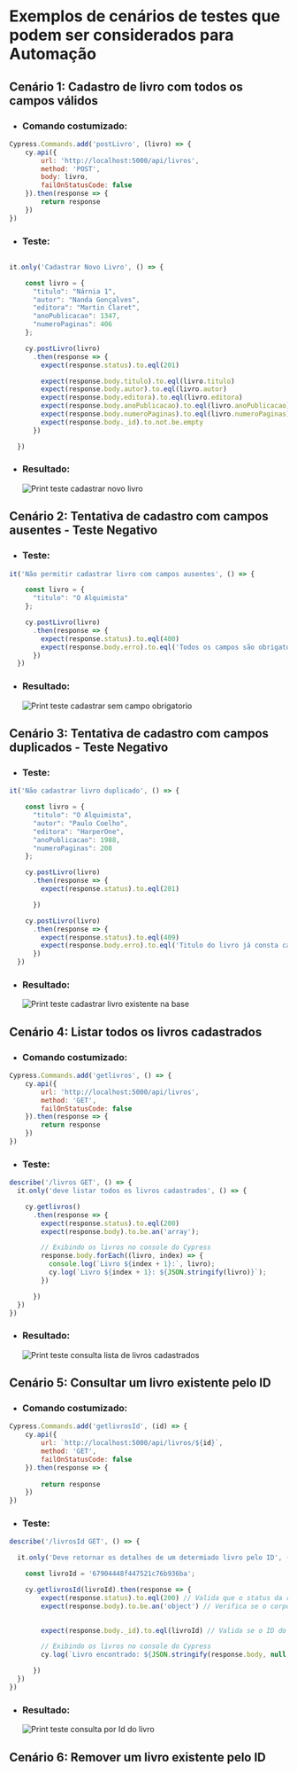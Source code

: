 # Exemplos de cenários de testes que podem ser considerados para Automação

## **Cenário 1: Cadastro de livro com todos os campos válidos**
- ### Comando costumizado:
```javascript
Cypress.Commands.add('postLivro', (livro) => {
    cy.api({
        url: 'http://localhost:5000/api/livros',
        method: 'POST',
        body: livro,
        failOnStatusCode: false
    }).then(response => {
        return response
    })
})
```
- ### Teste:
```javascript

it.only('Cadastrar Novo Livro', () => {

    const livro = {
      "titulo": "Nárnia 1",
      "autor": "Nanda Gonçalves",
      "editora": "Martin Claret",
      "anoPublicacao": 1347,
      "numeroPaginas": 406
    };

    cy.postLivro(livro)
      .then(response => {
        expect(response.status).to.eql(201)

        expect(response.body.titulo).to.eql(livro.titulo)
        expect(response.body.autor).to.eql(livro.autor)
        expect(response.body.editora).to.eql(livro.editora)
        expect(response.body.anoPublicacao).to.eql(livro.anoPublicacao)
        expect(response.body.numeroPaginas).to.eql(livro.numeroPaginas)
        expect(response.body._id).to.not.be.empty
      })

  })

```
- ### Resultado:
  <img src="testes-evidencias/cadastrar-livro.png" alt="Print teste cadastrar novo livro">
## **Cenário 2: Tentativa de cadastro com campos ausentes - Teste Negativo**
- ### Teste:
```javascript
it('Não permitir cadastrar livro com campos ausentes', () => {

    const livro = {
      "titulo": "O Alquimista"
    };

    cy.postLivro(livro)
      .then(response => {
        expect(response.status).to.eql(400)
        expect(response.body.erro).to.eql('Todos os campos são obrigatórios')
      })
  })
``` 
- ### Resultado:
  <img src="/livro-api/testes-evidencias/campo-obrigatorio.png" alt="Print teste cadastrar sem campo obrigatorio">

## **Cenário 3: Tentativa de cadastro com campos duplicados - Teste Negativo**

- ### Teste:
```javascript
it('Não cadastrar livro duplicado', () => {

    const livro = {
      "titulo": "O Alquimista",
      "autor": "Paulo Coelho",
      "editora": "HarperOne",
      "anoPublicacao": 1988,
      "numeroPaginas": 208
    };

    cy.postLivro(livro)
      .then(response => {
        expect(response.status).to.eql(201)

      })

    cy.postLivro(livro)
      .then(response => {
        expect(response.status).to.eql(409)
        expect(response.body.erro).to.eql('Titulo do livro já consta cadastro em  nossa base!')
      })
  })
```

- ### Resultado:
  <img src="testes-evidencias/livro-duplicado.png" alt="Print teste cadastrar livro existente na base">

## **Cenário 4: Listar todos os livros cadastrados**
- ### Comando costumizado:
```javascript
Cypress.Commands.add('getlivros', () => {
    cy.api({
        url: 'http://localhost:5000/api/livros',
        method: 'GET',
        failOnStatusCode: false
    }).then(response => {
        return response
    })
})
```
- ### Teste:
```javascript
describe('/livros GET', () => {
  it.only('deve listar todos os livros cadastrados', () => {

    cy.getlivros()
      .then(response => {
        expect(response.status).to.eql(200)
        expect(response.body).to.be.an('array');

        // Exibindo os livros no console do Cypress
        response.body.forEach((livro, index) => {
          console.log(`Livro ${index + 1}:`, livro);
          cy.log(`Livro ${index + 1}: ${JSON.stringify(livro)}`);
        })

      })
  })
})
```
- ### Resultado:
  <img src="testes-evidencias/todos-livros.png" alt="Print teste consulta lista de livros cadastrados">

## **Cenário 5: Consultar um livro existente pelo ID**
- ### Comando costumizado:
```javascript
Cypress.Commands.add('getlivrosId', (id) => {
    cy.api({
        url: `http://localhost:5000/api/livros/${id}`,
        method: 'GET',
        failOnStatusCode: false
    }).then(response => {
              
        return response
    })
})
```
- ### Teste:
```javascript
describe('/livrosId GET', () => {

  it.only('Deve retornar os detalhes de um determiado livro pelo ID', () => {

    const livroId = '67904448f447521c76b936ba';

    cy.getlivrosId(livroId).then(response => {
        expect(response.status).to.eql(200) // Valida que o status da resposta é 200
        expect(response.body).to.be.an('object') // Verifica se o corpo da resposta é um objeto
        

        expect(response.body._id).to.eql(livroId) // Valida se o ID do livro está correto

        // Exibindo os livros no console do Cypress
        cy.log(`Livro encontrado: ${JSON.stringify(response.body, null, 2)}`)

      })
  })
})

```
- ### Resultado:
  <img src="testes-evidencias/livro_id.png" alt="Print teste consulta por Id do livro">

## **Cenário 6: Remover um livro existente pelo ID**